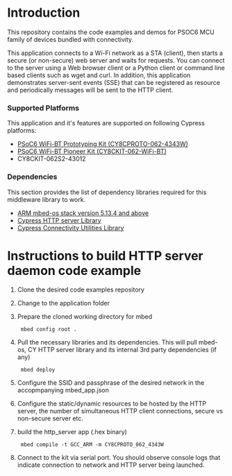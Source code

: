 # Introduction
This repository contains the code examples and demos for PSOC6 MCU family of devices bundled with connectivity.

This application connects to a Wi-Fi network as a STA (client), then starts a secure (or non-secure) web server and waits for requests. You can connect to the server using a Web browser client or a Python client or command line based clients such as wget and curl. In addition, this application demonstrates server-sent events (SSE) that can be registered as resource and periodically messages will be sent to the HTTP client.

### **Supported Platforms**
This application and it's features are supported on following Cypress platforms:
* [PSoC6 WiFi-BT Prototyping Kit (CY8CPROTO-062-4343W)](https://www.cypress.com/documentation/development-kitsboards/psoc-6-wi-fi-bt-prototyping-kit-cy8cproto-062-4343w)
* [PSoC6 WiFi-BT Pioneer Kit (CY8CKIT-062-WiFi-BT)](https://www.cypress.com/documentation/development-kitsboards/psoc-6-wifi-bt-pioneer-kit-cy8ckit-062-wifi-bt)
* CY8CKIT-062S2-43012

### Dependencies
This section provides the list of dependency libraries required for this middleware library to work.
* [ARM mbed-os stack version 5.13.4 and above](https://os.mbed.com/mbed-os/releases)
* [Cypress HTTP server Library](https://github.com/cypresssemiconductorco/http-server)
* [Cypress Connectivity Utilities Library](https://github.com/cypresssemiconductorco/connectivity-utilities)

# Instructions to build HTTP server daemon code example

1. Clone the desired code examples repository

2. Change to the application folder

3. Prepare the cloned working directory for mbed
        
        mbed config root .

4. Pull the necessary libraries and its dependencies.
This will pull mbed-os, CY HTTP server library and its internal 3rd party dependencies (if any)

        mbed deploy

5. Configure the SSID and passphrase of the desired network in the accopmpanying mbed_app.json

6. Configure the static/dynamic resources to be hosted by the HTTP server, the number of simultaneous HTTP client connections, secure vs non-secure server etc.

7. build the http_server app (.hex binary)

        mbed compile -t GCC_ARM -m CY8CPROTO_062_4343W  

8. Connect to the kit via serial port. You should observe console logs that indicate connection to network and HTTP server being launched.

